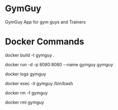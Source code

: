 # GymGuy
GymGuy App for gym guys and Trainers

# Docker Commands

docker build -t gymguy .

docker run -d -p 8080:8080 --name gymguy gymguy 

docker logs gymguy 

docker exec -it gymguy /bin/bash

docker rm -f gymguy 

docker rmi gymguy 